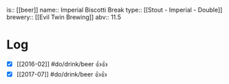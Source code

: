 is:: [[beer]]
name:: Imperial Biscotti Break
type:: [[Stout - Imperial - Double]]
brewery:: [[Evil Twin Brewing]]
abv:: 11.5

# Log
- [x] [[2016-02]] #do/drink/beer 👍👍
- [x] [[2017-07]] #do/drink/beer 👍👍
